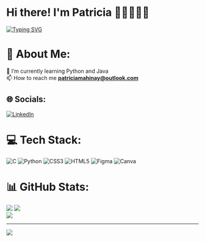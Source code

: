 <h1>Hi there! I'm Patricia 👋🏻👩🏻‍💻</h1>

[![Typing SVG](https://readme-typing-svg.herokuapp.com?font=Fira+Code&pause=1000&width=435&lines=I.T+Student)](https://git.io/typing-svg)

# 💫 About Me:
🌱 I’m currently learning Python and Java <br> 📫 How to reach me **patriciamahinay@outlook.com** <br>

## 🌐 Socials:
[![LinkedIn](https://img.shields.io/badge/LinkedIn-%230077B5.svg?logo=linkedin&logoColor=white)](https://linkedin.com/in/patricia-ann-mahinay) 


# 💻 Tech Stack:
![C](https://img.shields.io/badge/c-%2300599C.svg?style=for-the-badge&logo=c&logoColor=white) ![Python](https://img.shields.io/badge/python-3670A0?style=for-the-badge&logo=python&logoColor=ffdd54) ![CSS3](https://img.shields.io/badge/css3-%231572B6.svg?style=for-the-badge&logo=css3&logoColor=white) ![HTML5](https://img.shields.io/badge/html5-%23E34F26.svg?style=for-the-badge&logo=html5&logoColor=white) 	![Figma](https://img.shields.io/badge/figma-%23F24E1E.svg?style=for-the-badge&logo=figma&logoColor=white) ![Canva](https://img.shields.io/badge/Canva-%2300C4CC.svg?style=for-the-badge&logo=Canva&logoColor=white)
# 📊 GitHub Stats:
![](https://github-readme-stats.vercel.app/api?username=ptrcmahinay&theme=dark&hide_border=true&include_all_commits=false&count_private=false)
![](https://github-readme-streak-stats.herokuapp.com/?user=ptrcmahinay&theme=dark&hide_border=true)<br/>
![](https://github-readme-stats.vercel.app/api/top-langs/?username=ptrcmahinay&theme=dark&hide_border=true&include_all_commits=false&count_private=false&layout=compact)

---
[![](https://visitcount.itsvg.in/api?id=ptrcmahinay&icon=0&color=0)](https://visitcount.itsvg.in)

<!-- Proudly created with GPRM ( https://gprm.itsvg.in ) -->
